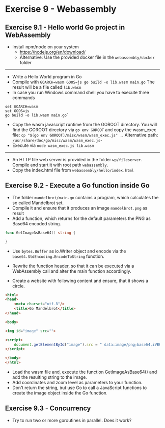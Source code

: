 # Exercise 9 - Webassembly

## Exercise 9.1 - Hello world Go project in WebAssembly

* Install npm/node on your system
  - https://nodejs.org/en/download/
  - Alternative: Use the provided docker file in the `webassembly/docker` folder

---
* Write a Hello World program in Go
* Compile with `GOARCH=wasm GOOS=js go build -o lib.wasm main.go` The result will be a file called `lib.wasm`
* In case you run Windows command shell you have to execute three commands
```
set GOARCH=wasm 
set GOOS=js 
go build -o lib.wasm main.go`
```
* Copy the wasm javascript runtime from the GOROOT directory. You will find the GOROOT directory via  `go env GOROOT` and copy the wasm_exec file: `cp "$(go env GOROOT)/misc/wasm/wasm_exec.js" .`. Alternative path: `/usr/share/doc/go/misc/wasm/wasm_exec.js`-
* Execute via `node wasm_exec.js lib.wasm`
---
* An HTTP file web server is provided in the folder `wp/fileserver`. Compile and start it with root path `webassembly`.    
* Copy the index.html file from `webassembly/hello/index.html`

## Exercise 9.2 - Execute a Go function inside Go

* The folder `mandelbrot/main.go` contains a program, which calculates the so called Mandelbrot set.
* Compile it and ensure that it produces an image `mandelbrot.png` as result
* Add a function, which returns for the default parameters the PNG as Base64 encoded string.
```Go
func GetImageAsBase64() string {

}
```
  - Use `bytes.Buffer` as io.Writer object and encode via the `base64.StdEncoding.EncodeToString` function. 

* Rewrite the function header, so that it can be executed via a WebAssembly call and alter the main function accordingly.

* Create a website with following content and ensure, that it shows a circle.

```HTML
<html>
<head>
    <meta charset="utf-8"/>
    <title>Go Mandelbrot</title>
</head>

<body>

<img id="image" src="">

<script>
    document.getElementById("image").src = " data:image/png;base64,iVBORw0KGgoAAAANSUhEUgAAADIAAAAyAQAAAAA2RLUcAAAABGdBTUEAALGPC/xhBQAAAAJiS0dEAAHdihOkAAAAB3RJTUUH5AsPECUqQdxoMgAAAGpJREFUGNOt0LENgCAQheF3obBkBEdhNBmNURiBksKA9zSnCQYrab6Sez/6+RLmZrmMCLQBnlbA0QIIzQBoUjc1qkFVsCY06h93ujxW6t4WKv87+2+8a7zb9tz7bK/ttx7Wx3pZv17ko/cB/caa7HEsGrQAAAAldEVYdGRhdGU6Y3JlYXRlADIwMjAtMTEtMTVUMTU6Mzc6NDIrMDE6MDATkZwSAAAAJXRFWHRkYXRlOm1vZGlmeQAyMDIwLTExLTE1VDE1OjM3OjQyKzAxOjAwYswkrgAAAABJRU5ErkJggg=="
</script>

</body>
</html>
```

* Load the wasm file and, execute the function GetImageAsBase64() and add the resulting string to the image.
* Add coordinates and zoom level as parameters to your function.
* Don't return the string, but use Go to call a JavaScript functions to create the image object inside the Go function. 

## Exercise 9.3 - Concurrency

* Try to run two or more goroutines in parallel. Does it work?
